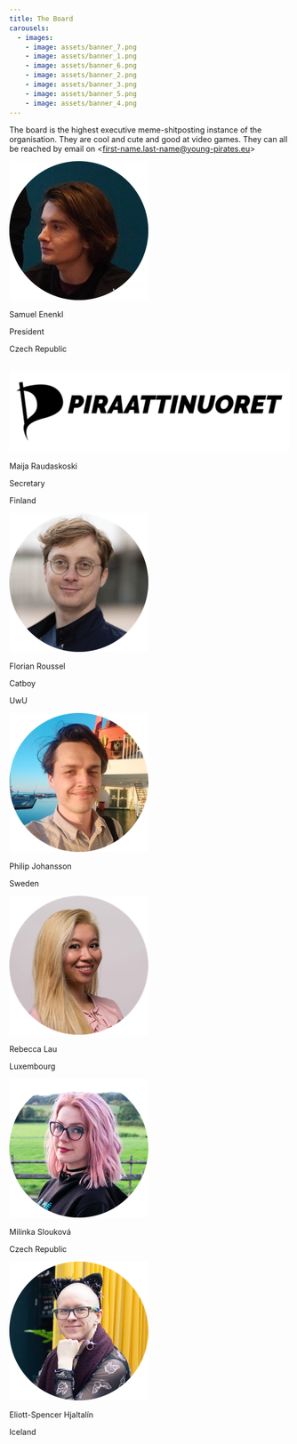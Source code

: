 ```yaml
---
title: The Board
carousels:
  - images:
    - image: assets/banner_7.png
    - image: assets/banner_1.png
    - image: assets/banner_6.png
    - image: assets/banner_2.png
    - image: assets/banner_3.png
    - image: assets/banner_5.png
    - image: assets/banner_4.png
---
```


The board is the highest executive meme-shitposting instance of the organisation.
They are cool and cute and good at video games.
They can all be reached by email on \<first-name.last-name@young-pirates.eu\>

<div class="widebox">
<div class="board_container">
  <div class="board_box">
    <img src="./assets/Sam.2e16d0ba.fill-250x250.png"/>
    <p>Samuel Enenkl</p>
    <p>President</p>
    <p>Czech Republic</p>
  </div>
  <div class="board_box">
    <img/>
    <img src="./assets/pinu_tunnus_teksti_musta_lowres_qRqZWzi.original.png"/>
    <p>Maija Raudaskoski</p>
    <p>Secretary</p>
    <p>Finland</p>
  </div>
  <div class="board_box">
    <img src="./assets/Florian.2e16d0ba.fill-250x250.png"/>
    <p>Florian Roussel</p>
    <p>Catboy</p>
    <p>UwU</p>
  </div>
  <div class="board_box">
    <img src="./assets/Philip.2e16d0ba.fill-250x250.png"/>
    <p>Philip Johansson</p>
    <p>Sweden</p>
  </div>
  <div class="board_box">
    <img src="./assets/Becky.2e16d0ba.fill-250x250.png"/>
    <p>Rebecca Lau</p>
    <p>Luxembourg</p>
  </div>
  <div class="board_box">
    <img src="./assets/Mili.2e16d0ba.fill-250x250.png"/>
    <p>Milinka Slouková</p>
    <p>Czech Republic</p>
  </div>
  <div class="board_box">
    <img src="./assets/Elliot_profile.2e16d0ba.fill-250x250.png"/>
    <p>Eliott-Spencer Hjaltalín</p>
    <p>Iceland</p>
  </div>
</div>
</div>
